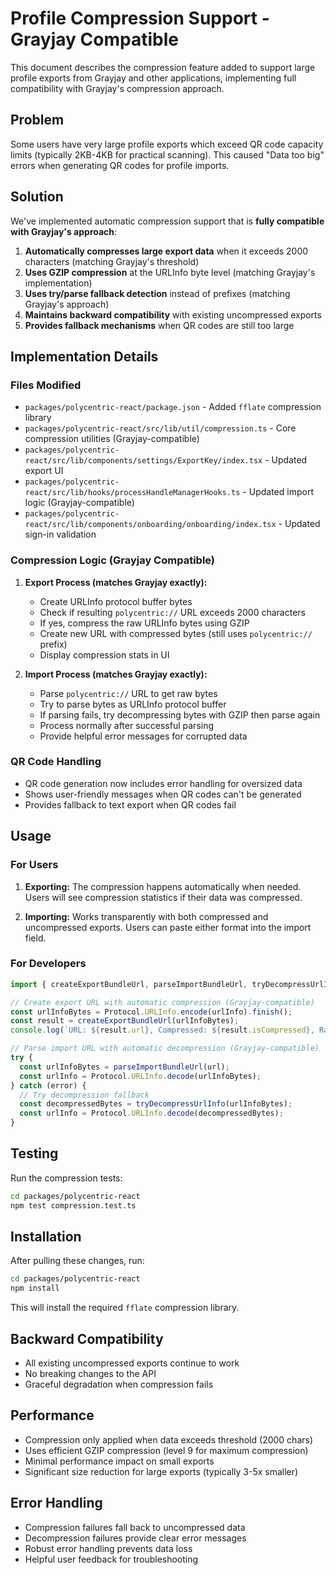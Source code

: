 # Profile Compression Support - Grayjay Compatible

This document describes the compression feature added to support large profile exports from Grayjay and other applications, implementing full compatibility with Grayjay's compression approach.

## Problem

Some users have very large profile exports which exceed QR code capacity limits (typically 2KB-4KB for practical scanning). This caused "Data too big" errors when generating QR codes for profile imports.

## Solution

We've implemented automatic compression support that is **fully compatible with Grayjay's approach**:

1. **Automatically compresses large export data** when it exceeds 2000 characters (matching Grayjay's threshold)
2. **Uses GZIP compression** at the URLInfo byte level (matching Grayjay's implementation)
3. **Uses try/parse fallback detection** instead of prefixes (matching Grayjay's approach)
4. **Maintains backward compatibility** with existing uncompressed exports
5. **Provides fallback mechanisms** when QR codes are still too large

## Implementation Details

### Files Modified

- `packages/polycentric-react/package.json` - Added `fflate` compression library
- `packages/polycentric-react/src/lib/util/compression.ts` - Core compression utilities (Grayjay-compatible)
- `packages/polycentric-react/src/lib/components/settings/ExportKey/index.tsx` - Updated export UI
- `packages/polycentric-react/src/lib/hooks/processHandleManagerHooks.ts` - Updated import logic (Grayjay-compatible)
- `packages/polycentric-react/src/lib/components/onboarding/onboarding/index.tsx` - Updated sign-in validation

### Compression Logic (Grayjay Compatible)

1. **Export Process (matches Grayjay exactly):**
   - Create URLInfo protocol buffer bytes
   - Check if resulting `polycentric://` URL exceeds 2000 characters
   - If yes, compress the raw URLInfo bytes using GZIP
   - Create new URL with compressed bytes (still uses `polycentric://` prefix)
   - Display compression stats in UI

2. **Import Process (matches Grayjay exactly):**
   - Parse `polycentric://` URL to get raw bytes
   - Try to parse bytes as URLInfo protocol buffer
   - If parsing fails, try decompressing bytes with GZIP then parse again
   - Process normally after successful parsing
   - Provide helpful error messages for corrupted data

### QR Code Handling

- QR code generation now includes error handling for oversized data
- Shows user-friendly messages when QR codes can't be generated
- Provides fallback to text export when QR codes fail

## Usage

### For Users

1. **Exporting:** The compression happens automatically when needed. Users will see compression statistics if their data was compressed.

2. **Importing:** Works transparently with both compressed and uncompressed exports. Users can paste either format into the import field.

### For Developers

```typescript
import { createExportBundleUrl, parseImportBundleUrl, tryDecompressUrlInfo } from '@polycentric/polycentric-react';

// Create export URL with automatic compression (Grayjay-compatible)
const urlInfoBytes = Protocol.URLInfo.encode(urlInfo).finish();
const result = createExportBundleUrl(urlInfoBytes);
console.log(`URL: ${result.url}, Compressed: ${result.isCompressed}, Ratio: ${result.compressionRatio}`);

// Parse import URL with automatic decompression (Grayjay-compatible)
try {
  const urlInfoBytes = parseImportBundleUrl(url);
  const urlInfo = Protocol.URLInfo.decode(urlInfoBytes);
} catch (error) {
  // Try decompression fallback
  const decompressedBytes = tryDecompressUrlInfo(urlInfoBytes);
  const urlInfo = Protocol.URLInfo.decode(decompressedBytes);
}
```

## Testing

Run the compression tests:

```bash
cd packages/polycentric-react
npm test compression.test.ts
```

## Installation

After pulling these changes, run:

```bash
cd packages/polycentric-react
npm install
```

This will install the required `fflate` compression library.

## Backward Compatibility

- All existing uncompressed exports continue to work
- No breaking changes to the API
- Graceful degradation when compression fails

## Performance

- Compression only applied when data exceeds threshold (2000 chars)
- Uses efficient GZIP compression (level 9 for maximum compression)
- Minimal performance impact on small exports
- Significant size reduction for large exports (typically 3-5x smaller)

## Error Handling

- Compression failures fall back to uncompressed data
- Decompression failures provide clear error messages
- Robust error handling prevents data loss
- Helpful user feedback for troubleshooting
